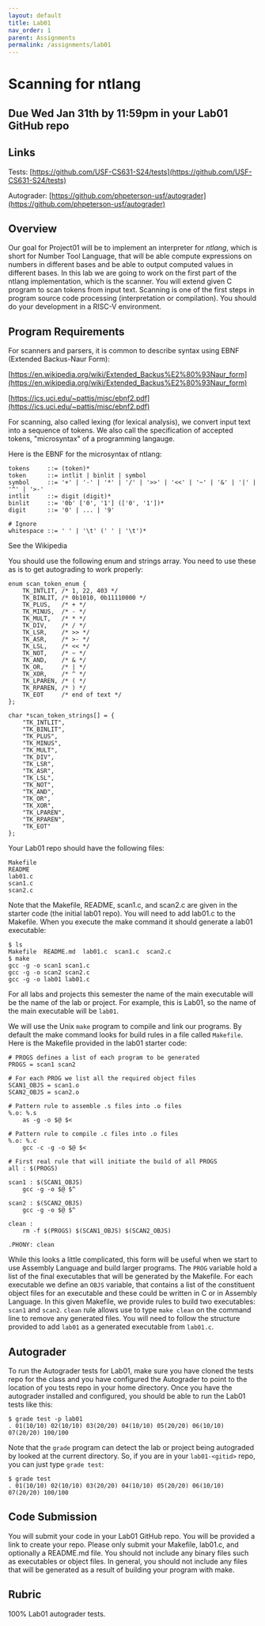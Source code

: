 ```yaml
---
layout: default
title: Lab01
nav_order: 1
parent: Assignments
permalink: /assignments/lab01
---
```


# Scanning for ntlang

## Due Wed Jan 31th by 11:59pm in your Lab01 GitHub repo

## Links

Tests: [https://github.com/USF-CS631-S24/tests](https://github.com/USF-CS631-S24/tests)

Autograder: [https://github.com/phpeterson-usf/autograder](https://github.com/phpeterson-usf/autograder)

## Overview

Our goal for Project01 will be to implement an interpreter for *ntlang*, which is short for Number Tool Language, that will be able compute expressions on numbers in different bases and be able to output computed values in different bases. In this lab we are going to work on the first part of the ntlang implementation, which is the scanner. You will extend given C program to scan tokens from input text. Scanning is one of the first steps in program source code processing (interpretation or compilation). You should do your development in a RISC-V environment.

## Program Requirements

For scanners and parsers, it is common to describe syntax using EBNF (Extended Backus-Naur Form):

[https://en.wikipedia.org/wiki/Extended_Backus%E2%80%93Naur_form](https://en.wikipedia.org/wiki/Extended_Backus%E2%80%93Naur_form)

[https://ics.uci.edu/~pattis/misc/ebnf2.pdf](https://ics.uci.edu/~pattis/misc/ebnf2.pdf)

For scanning, also called lexing (for lexical analysis), we convert input text into a sequence of tokens. We also call the specification of accepted tokens, "microsyntax" of a programming langauge.

Here is the EBNF for the microsyntax of ntlang:

```text
tokens     ::= (token)*
token      ::= intlit | binlit | symbol
symbol     ::= '+' | '-' | '*' | '/' | '>>' | '<<' | '~' | '&' | '|' | '^' | '>-'
intlit     ::= digit (digit)*
binlit     ::= '0b' ['0', '1'] (['0', '1'])*
digit      ::= '0' | ... | '9'

# Ignore
whitespace ::= ' ' | '\t' (' ' | '\t')*
```

See the Wikipedia 

You should use the following enum and strings array. You need to use these as is to get autograding to work properly:

```
enum scan_token_enum {
    TK_INTLIT, /* 1, 22, 403 */
    TK_BINLIT, /* 0b1010, 0b11110000 */
    TK_PLUS,   /* + */
    TK_MINUS,  /* - */
    TK_MULT,   /* * */
    TK_DIV,    /* / */
    TK_LSR,    /* >> */
    TK_ASR,    /* >- */
    TK_LSL,    /* << */
    TK_NOT,    /* ~ */
    TK_AND,    /* & */
    TK_OR,     /* | */
    TK_XOR,    /* ^ */
    TK_LPAREN, /* ( */
    TK_RPAREN, /* ) */
    TK_EOT     /* end of text */
};

char *scan_token_strings[] = {
    "TK_INTLIT",
    "TK_BINLIT",
    "TK_PLUS",
    "TK_MINUS",
    "TK_MULT",
    "TK_DIV",
    "TK_LSR",
    "TK_ASR",
    "TK_LSL",
    "TK_NOT",
    "TK_AND",
    "TK_OR",
    "TK_XOR",
    "TK_LPAREN",
    "TK_RPAREN",
    "TK_EOT"
};
```

Your Lab01 repo should have the following files:

```text
Makefile
README
lab01.c
scan1.c
scan2.c
```

Note that the Makefile, README, scan1.c, and scan2.c are given in the starter code (the initial lab01 repo). You will need to add lab01.c to the Makefile. When you execute the make command it should generate a lab01 executable:

```text
$ ls
Makefile  README.md  lab01.c  scan1.c  scan2.c
$ make
gcc -g -o scan1 scan1.c
gcc -g -o scan2 scan2.c
gcc -g -o lab01 lab01.c
```

For all labs and projects this semester the name of the main executable will be the name of the lab or project. For example, this is Lab01, so the name of the main executable will be ```lab01```.

We will use the Unix ```make``` program to compile and link our programs. By default the make command looks for build rules in a file called ```Makefile```. Here is the Makefile provided in the lab01 starter code:

```
# PROGS defines a list of each program to be generated
PROGS = scan1 scan2

# For each PROG we list all the required object files
SCAN1_OBJS = scan1.o
SCAN2_OBJS = scan2.o

# Pattern rule to assemble .s files into .o files
%.o: %.s
	as -g -o $@ $<

# Pattern rule to compile .c files into .o files
%.o: %.c
	gcc -c -g -o $@ $<

# First real rule that will initiate the build of all PROGS
all : $(PROGS)

scan1 : $(SCAN1_OBJS)
	gcc -g -o $@ $^

scan2 : $(SCAN2_OBJS)
	gcc -g -o $@ $^

clean :
	rm -f $(PROGS) $(SCAN1_OBJS) $(SCAN2_OBJS)

.PHONY: clean

```

While this looks a little complicated, this form will be useful when we start to use Assembly Language and build larger programs. The ```PROG``` variable hold a list of the final executables that will be generated by the Makefile. For each executable we define an ```OBJS``` variable, that contains a list of the constituent object files for an executable and these could be written in C or in Assembly Language. In this given Makefile, we provide rules to build two executables: ```scan1``` and ```scan2```. ```clean``` rule allows use to type ```make clean``` on the command line to remove any generated files. You will need to follow the structure provided to add ```lab01``` as a generated executable from ```lab01.c```.

## Autograder

To run the Autograder tests for Lab01, make sure you have cloned the tests repo for the class and you have configured the Autograder to point to the location of you tests repo in your home directory. Once you have the autograder installed and configured, you should be able to run the Lab01 tests like this:

```text
$ grade test -p lab01
. 01(10/10) 02(10/10) 03(20/20) 04(10/10) 05(20/20) 06(10/10) 07(20/20) 100/100
```

Note that the ```grade``` program can detect the lab or project being autograded by looked at the current directory. So, if you are in your ```lab01-<gitid>``` repo, you can just type ```grade test```:

```text
$ grade test
. 01(10/10) 02(10/10) 03(20/20) 04(10/10) 05(20/20) 06(10/10) 07(20/20) 100/100
```

## Code Submission

You will submit your code in your Lab01 GitHub repo. You will be provided a link to create your repo. Please only submit your Makefile, lab01.c, and optionally a README.md file. You should not include any binary files such as executables or object files. In general, you should not include any files that will be generated as a result of building your program with make.

## Rubric

100% Lab01 autograder tests.
